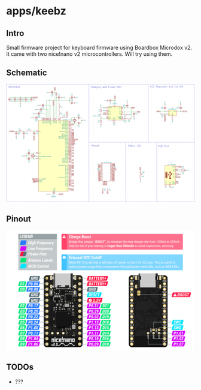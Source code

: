 # apps/keebz

## Intro
Small firmware project for keyboard firmware using Boardbox Microdox v2.
It came with two nice!nano v2 microcontrollers. Will try using them.

## Schematic
![Schematic](https://github.com/dstechenko/apps/blob/main/keebz/docs/nRF52840_schematic.png "Schematic")

## Pinout
![Pinout](https://github.com/dstechenko/apps/blob/main/keebz/docs/nice!nano_v2_pinout.png "Pinout")

## TODOs
- ???